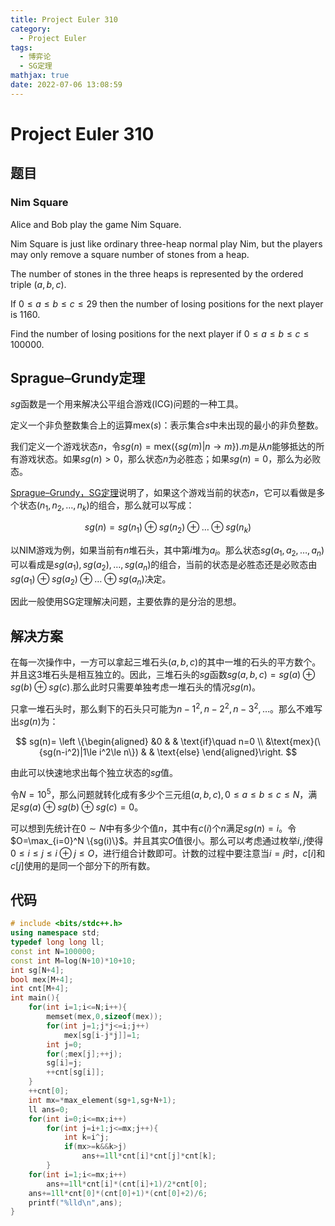 ```yaml
---
title: Project Euler 310
category:
  - Project Euler
tags:
  - 博弈论
  - SG定理
mathjax: true
date: 2022-07-06 13:08:59
---
```


<escape><!-- more --></escape>

# Project Euler 310

## 题目

### Nim Square

Alice and Bob play the game Nim Square.

Nim Square is just like ordinary three-heap normal play Nim, but the players may only remove a square number of stones from a heap.

The number of stones in the three heaps is represented by the ordered triple $(a,b,c)$.

If $0\le a\le b\le c\le29$ then the number of losing positions for the next player is $1160$.

Find the number of losing positions for the next player if $0\le a\le b\le c\le100 000$.

## Sprague–Grundy定理

$sg$函数是一个用来解决公平组合游戏(ICG)问题的一种工具。

定义一个非负整数集合上的运算$\text{mex}(s)$：表示集合$s$中未出现的最小的非负整数。

我们定义一个游戏状态$n$，令$sg(n)=\text{mex}(\{sg(m)|n\rightarrow m\})$.$m$是从$n$能够抵达的所有游戏状态。如果$sg(n)>0$，那么状态$n$为必胜态；如果$sg(n)=0$，那么为必败态。

[Sprague–Grundy，SG定理](https://en.wikipedia.org/wiki/Sprague%E2%80%93Grundy_theorem)说明了，如果这个游戏当前的状态$n$，它可以看做是多个状态$(n_1,n_2,\dots,n_k)$的组合，那么就可以写成：

$$sg(n)=sg(n_1)\oplus sg(n_2)\oplus \dots \oplus sg(n_k)$$

以NIM游戏为例，如果当前有$n$堆石头，其中第$i$堆为$a_i$。那么状态$sg(a_1,a_2,\dots,a_n)$可以看成是$sg(a_1),sg(a_2),\dots,sg(a_n)$的组合，当前的状态是必胜态还是必败态由$sg(a_1)\oplus sg(a_2)\oplus\dots\oplus sg(a_n)$决定。

因此一般使用SG定理解决问题，主要依靠的是分治的思想。

## 解决方案

在每一次操作中，一方可以拿起三堆石头$(a,b,c)$的其中一堆的石头的平方数个。并且这$3$堆石头是相互独立的。因此，三堆石头的$sg$函数$sg(a,b,c)=sg(a)\oplus sg(b)\oplus sg(c)$.那么此时只需要单独考虑一堆石头的情况$sg(n)$。

只拿一堆石头时，那么剩下的石头只可能为$n-1^2,n-2^2,n-3^2,\dots$。那么不难写出$sg(n)$为：

$$
sg(n)=
\left \{\begin{aligned}
  &0 & & \text{if}\quad n=0 \\
  &\text{mex}(\{sg(n-i^2)|1\le i^2\le n\}) & & \text{else}
\end{aligned}\right.
$$

由此可以快速地求出每个独立状态的$sg$值。

令$N=10^5$，那么问题就转化成有多少个三元组$(a,b,c),0\le a\le b\le c\le N$，满足$sg(a)\oplus sg(b)\oplus sg(c)=0$。

可以想到先统计在$0\sim N$中有多少个值$n$，其中有$c(i)$个$n$满足$sg(n)=i$。令$O=\max_{i=0}^N \{sg(i)\}$。并且其实$O$值很小。那么可以考虑通过枚举$i,j$使得$0\le i\le j\le i\oplus j \le O$，进行组合计数即可。计数的过程中要注意当$i=j$时，$c[i]$和$c[j]$使用的是同一个部分下的所有数。

## 代码

```C++
# include <bits/stdc++.h>
using namespace std;
typedef long long ll;
const int N=100000;
const int M=log(N+10)*10+10;
int sg[N+4];
bool mex[M+4];
int cnt[M+4];
int main(){
    for(int i=1;i<=N;i++){
        memset(mex,0,sizeof(mex));
        for(int j=1;j*j<=i;j++)
            mex[sg[i-j*j]]=1;
        int j=0;
        for(;mex[j];++j);
        sg[i]=j;
        ++cnt[sg[i]];
    }
    ++cnt[0];
    int mx=*max_element(sg+1,sg+N+1);
    ll ans=0;
    for(int i=0;i<=mx;i++)
        for(int j=i+1;j<=mx;j++){
            int k=i^j;
            if(mx>=k&&k>j)
                ans+=1ll*cnt[i]*cnt[j]*cnt[k];
        }
    for(int i=1;i<=mx;i++)
        ans+=1ll*cnt[i]*(cnt[i]+1)/2*cnt[0];
    ans+=1ll*cnt[0]*(cnt[0]+1)*(cnt[0]+2)/6;
    printf("%lld\n",ans);
}

```

